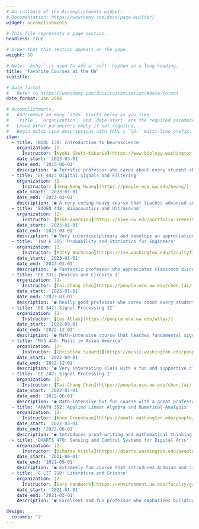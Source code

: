 ```yaml
---
# An instance of the Accomplishments widget.
# Documentation: https://wowchemy.com/docs/page-builder/
widget: accomplishments

# This file represents a page section.
headless: true

# Order that this section appears on the page.
weight: 50

# Note: `&shy;` is used to add a 'soft' hyphen in a long heading.
title: 'Favorite Courses at the UW'
subtitle:

# Date format
#   Refer to https://wowchemy.com/docs/customization/#date-format
date_format: Jan 2006

# Accomplishments.
#   Add/remove as many `item` blocks below as you like.
#   `title`, `organization`, and `date_start` are the required parameters.
#   Leave other parameters empty if not required.
#   Begin multi-line descriptions with YAML's `|2-` multi-line prefix.
item:
  - title: 'BIOL 130: Introduction to Neuroscience'
    organization: |2- 
      Instructor: [Kyobi Skutt-Kakaria](https://www.biology.washington.edu/people/profile/kyobi-skutt-kakaria)
    date_start: '2023-03-01'
    date_end: '2023-06-01'
    description: '● Terrific professor who cares about every student.<br>● Great introductory course that develops appreciation for subject.'
  - title: 'EE 442: Digital Signals and Filtering'
    organization: |2- 
      Instructor: [Jenq-Neng Hwang](https://people.ece.uw.edu/hwang/)
    date_start: '2023-01-01'
    date_end: '2023-03-01'
    description: '● A very coding-heavy course that teaches advanced and fascinating signal processing techniques'
  - title: 'BIOEN 448: Bioacoustics and Ultrasound'
    organization: |2- 
      Instructor: [Mike Averkiou](https://bioe.uw.edu/portfolio-items/mike-averkiou/)
    date_start: '2023-01-01'
    date_end: '2023-03-01'
    description: "● Very interdisciplinary and develops an appreciation for concepts learnt from EE signal processing courses.<br>● Highly recommended for those interested in signal processing applications."
  - title: 'IND E 315: Probability and Statistics for Engineers'
    organization: |2- 
      Instructor: [Patty Buchanan](https://ise.washington.edu/facultyfinder/patty-cecilia-buchanan)
    date_start: '2023-01-01'
    date_end: '2023-03-01'
    description: '● Fantastic professor who appreciates classroom discussion.<br>● Understandably high in demand so reach out to ise@uw.edu for add codes.'
  - title: 'EE 331: Devices and Circuits I'
    organization: |2- 
      Instructor: [Tai-Chang Chen](https://people.ece.uw.edu/chen_tai/)
    date_start: '2023-01-01'
    date_end: '2023-03-01'
    description: '● Really good professor who cares about every student.<br>● Lectures were at 8:30am but when 5 people show up, it can feel very easy to ask questions.<br>● Lab projects were intense but TA (Alana Dee) created a very helpful and supportive environment.'
  - title: 'EE 342: Signal Processing II'
    organization: |2- 
      Instructor: [Les Atlas](https://people.ece.uw.edu/atlas/)
    date_start: '2022-09-01'
    date_end: '2022-12-01'
    description: '● Math-intensive course that teaches fundamental signal processing concepts.<br>● Incredibly helpful TA: Viswa Virinchi.'
  - title: 'MUS 440: Music in Asian America'
    organization: |2- 
      Instructor: [Christina Sunardi](https://music.washington.edu/people/christina-sunardi)
    date_start: '2022-09-01'
    date_end: '2022-12-01'
    description: '● Very interesting class with a fun and supportive classroom environment.<br>● Provides a window into grad-level ethnomusicology research.'
  - title: 'EE 242: Signal Processing I'
    organization: |2- 
      Instructor: [Tai-Chang Chen](https://people.ece.uw.edu/chen_tai/)
    date_start: '2022-03-01'
    date_end: '2022-06-01'
    description: '● Math-intensive but fun course with a great professor.<br>● Good introduction to Python and Jupyter Notebook.'
  - title: 'AMATH 352: Applied Linear Algebra and Numerical Analysis'
    organization: |2- 
      Instructor: [Anne Greenbaum](https://amath.washington.edu/people/anne-greenbaum)
    date_start: '2022-03-01'
    date_end: '2022-06-01'
    description: '● Introduces proof-writing and mathematical thinking.<br>● Provides a great linear algebra toolbox with applications in various software.'
  - title: 'DXARTS 470: Sensing and Control Systems for Digital Arts'
    organization: |2- 
      Instructor: [Rihards Vitols](https://dxarts.washington.edu/people/rihards-vitols)
    date_start: '2021-06-01'
    date_end: '2021-09-01'
    description: '● Extremely fun course that introduces Arduino and circuitry to build art pieces.'
  - title: 'C LIT 210: Literature and Science'
    organization: |2- 
      Instructor: [Gary Handwerk](https://environment.uw.edu/faculty/gary-handwerk/)
    date_start: '2021-01-01'
    date_end: '2021-03-01'
    description: '● Excellent and fun professor who emphasizes building good communication skills for aspiring scientists.<br>● Class taught me how to read and synthesize from various sources to write strong argumentative essays.'

design:
  columns: '2'
---
```

